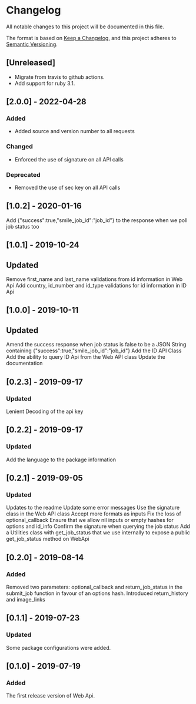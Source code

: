 # Changelog
All notable changes to this project will be documented in this file.

The format is based on [Keep a Changelog](https://keepachangelog.com/en/1.0.0/),
and this project adheres to [Semantic Versioning](https://semver.org/spec/v2.0.0.html).

## [Unreleased]

- Migrate from travis to github actions.
- Add support for ruby 3.1.

## [2.0.0] - 2022-04-28

### Added
* Added source and version number to all requests

### Changed
* Enforced the use of signature on all API calls

### Deprecated
* Removed the use of sec key on all API calls

## [1.0.2] - 2020-01-16
Add {"success":true,"smile_job_id":"job_id"} to the response when we poll job status too

## [1.0.1] - 2019-10-24
## Updated
Remove first_name and last_name validations from id information in Web Api
Add country, id_number and id_type validations for id information in ID Api

## [1.0.0] - 2019-10-11
## Updated
Amend the success response when job status is false to be a JSON String containing {"success":true,"smile_job_id":"job_id"}
Add the ID API Class
Add the ability to query ID Api from the Web API class
Update the documentation

## [0.2.3] - 2019-09-17
### Updated
Lenient Decoding of the api key

## [0.2.2] - 2019-09-17
### Updated
Add the language to the package information

## [0.2.1] - 2019-09-05
### Updated
Updates to the readme
Update some error messages
Use the signature class in the Web API class
Accept more formats as inputs
Fix the loss of optional_callback
Ensure that we allow nil inputs or empty hashes for options and id_info
Confirm the signature when querying the job status
Add a Utilities class with get_job_status that we use internally to expose a public get_job_status method on WebApi

## [0.2.0] - 2019-08-14
### Added
Removed two parameters: optional_callback and return_job_status in the submit_job function in favour of an options hash.
Introduced return_history and image_links

## [0.1.1] - 2019-07-23
### Updated
Some package configurations were added.

## [0.1.0] - 2019-07-19
### Added
The first release version of Web Api.
